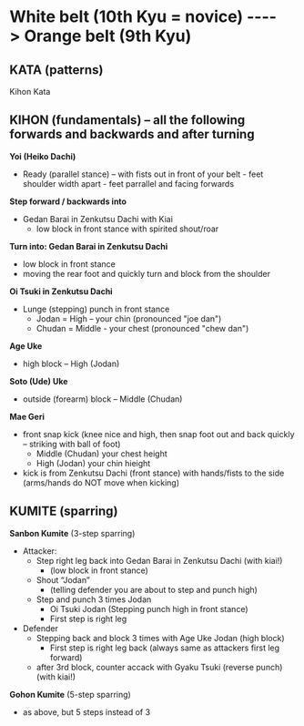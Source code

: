
# White belt (10th Kyu = novice) 		---->			Orange belt (9th Kyu)


## KATA (patterns)

Kihon Kata

## KIHON (fundamentals) – all the following forwards and backwards and after turning

**Yoi (Heiko Dachi)**
- Ready (parallel stance) – with fists out in front of your belt - feet shoulder width apart - feet parrallel and facing forwards

**Step forward / backwards into**
  - Gedan Barai in Zenkutsu Dachi with Kiai
    - low block in front stance with spirited shout/roar

**Turn into: Gedan Barai in Zenkutsu Dachi**
  - low block in front stance
  - moving the rear foot and quickly turn and block from the shoulder

**Oi Tsuki in Zenkutsu Dachi**
  - Lunge (stepping) punch in front stance
    - Jodan = High – your chin  (pronounced "joe dan")
    - Chudan =  Middle - your chest (pronounced "chew dan")

**Age Uke**
  - high block – High (Jodan)
  
**Soto (Ude) Uke**
  - outside (forearm) block – Middle (Chudan)

**Mae Geri**
  - front snap kick (knee nice and high, then snap foot out and back quickly – striking with ball of foot)
    - Middle (Chudan) your chest height
    - High (Jodan) your chin hieight
  - kick is from Zenkutsu Dachi (front stance) with hands/fists to the side (arms/hands do NOT move when kicking)

## KUMITE (sparring)

**Sanbon Kumite** (3-step sparring)
- Attacker:
  - Step right leg back into Gedan Barai in Zenkutsu Dachi (with kiai!)
    - (low block in front stance)
  - Shout “Jodan”
    - (telling defender you are about to step and punch high)
  - Step and punch 3 times Jodan
    - Oi Tsuki Jodan (Stepping punch high in front stance)
    - First step is right leg 
- Defender
  - Stepping back and block 3 times with Age Uke Jodan (high block)
    - First step is right leg back (always same as attackers first leg forward)
  - after 3rd block, counter accack with Gyaku Tsuki (reverse punch) (with kiai!)


**Gohon Kumite** (5-step sparring)
- as above, but 5 steps instead of 3
